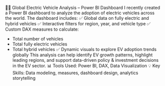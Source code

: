 🚗🔋 Global Electric Vehicle Analysis – Power BI Dashboard
I recently created a Power BI dashboard to analyze the adoption of electric vehicles across the world.
 The dashboard includes:
 ✅ Global data on fully electric and hybrid vehicles
 ✅ Interactive filters for region, year, and vehicle type
 ✅ Custom DAX measures to calculate:
 - Total number of vehicles
 - Total fully electric vehicles
 - Total hybrid vehicles
 ✅ Dynamic visuals to explore EV adoption trends globally
This analysis can help identify EV growth patterns, highlight leading regions, and support data-driven policy & investment decisions in the EV sector.
📊 Tools Used: Power BI, DAX, Data Visualization
 💡 Key Skills: Data modeling, measures, dashboard design, analytics storytelling
